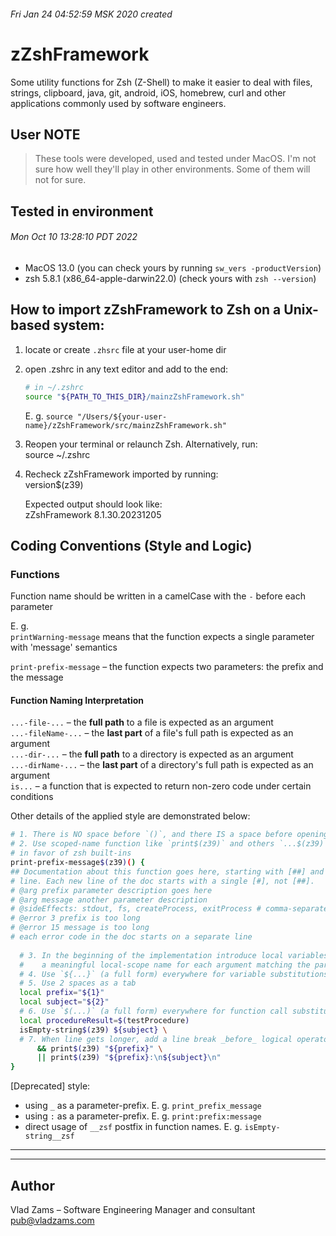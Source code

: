 ###### Fri Jan 24 04:52:59 MSK 2020 created  

# zZshFramework  
Some utility functions for Zsh (Z-Shell) to make it easier to deal with files, strings, clipboard, java, git, android, iOS, homebrew, curl and other applications commonly used by software engineers.  

## User NOTE  
> These tools were developed, used and tested under MacOS. I'm not sure how well they'll play in other environments. Some of them will not for sure.  


## Tested in environment  
###### Mon Oct 10 13:28:10 PDT 2022
* MacOS 13.0 (you can check yours by running `sw_vers -productVersion`)  
* zsh 5.8.1 (x86_64-apple-darwin22.0) (check yours with `zsh --version`)  


## How to import zZshFramework to Zsh on a Unix-based system:  
1. locate or create `.zhsrc` file at your user-home dir

2. open .zshrc in any text editor and add to the end:  
    ``` bash
    # in ~/.zshrc
    source "${PATH_TO_THIS_DIR}/mainzZshFramework.sh"
    ```
  
    E. g. 
    `source "/Users/${your-user-name}/zZshFramework/src/mainzZshFramework.sh"`

3. Reopen your terminal or relaunch Zsh. Alternatively, run:  
  source ~/.zshrc

4. Recheck zZshFramework imported by running:  
  version$(z39)

      Expected output should look like:  
      zZshFramework 8.1.30.20231205


## Coding Conventions (Style and Logic)

### Functions    
Function name should be written in a camelCase with the `-` before each parameter  

E. g.  
`printWarning-message` means that the function expects a single parameter with 'message' semantics  

`print-prefix-message` – the function expects two parameters: the prefix and the message  

#### Function Naming Interpretation
`...-file-...` – the **full path** to a file is expected as an argument  
`...-fileName-...` – the **last part** of a file's full path is expected as an argument  
`...-dir-...` – the **full path** to a directory is expected as an argument  
`...-dirName-...` – the **last part** of a directory's full path is expected as an argument  
`is...` – a function that is expected to return non-zero code under certain conditions  

Other details of the applied style are demonstrated below:  

``` bash
# 1. There is NO space before `()`, and there IS a space before opening brace ` {`
# 2. Use scoped-name function like `print$(z39)` and others `...$(z39)` functions 
# in favor of zsh built-ins  
print-prefix-message$(z39)() {
## Documentation about this function goes here, starting with [##] and ending with a blank
# line. Each new line of the doc starts with a single [#], not [##].
# @arg prefix parameter description goes here
# @arg message another parameter description  
# @sideEffects: stdout, fs, createProcess, exitProcess # comma-separated list
# @error 3 prefix is too long 
# @error 15 message is too long
# each error code in the doc starts on a separate line  
  
  # 3. In the beginning of the implementation introduce local variables to provide 
  #    a meaningful local-scope name for each argument matching the parts of the function name
  # 4. Use `${...}` (a full form) everywhere for variable substitutions
  # 5. Use 2 spaces as a tab
  local prefix="${1}" 
  local subject="${2}"
  # 6. Use `$(...)` (a full form) everywhere for function call substitutions
  local procedureResult=$(testProcedure)
  isEmpty-string$(z39) ${subject} \
  # 7. When line gets longer, add a line break _before_ logical operators
      && print$(z39) "${prefix}" \
      || print$(z39) "${prefix}:\n${subject}\n"
}
```

[Deprecated] style:  
* using `_` as a parameter-prefix. E. g. `print_prefix_message`  
* using `:` as a parameter-prefix. E. g. `print:prefix:message`  
* direct usage of `__zsf` postfix in function names. E. g. `isEmpty-string__zsf`  

---
---

## Author
Vlad Zams – Software Engineering Manager and consultant  
pub@vladzams.com  

